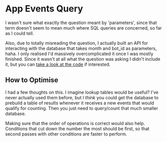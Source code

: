 # App Events Query

I wasn't sure what exactly the question meant by 'parameters', since that term doesn't seem to mean much where SQL queries are concerned, so far as I could tell.

Also, due to totally misreading the question, I actually built an API for interacting with the database that takes month and bot_id as parameters, haha. I only realised I'd massively overcomplicated it once I was mostly finished. Since it wasn't at all what the question was asking I didn't include it, but you can [take a look at the code](https://github.com/Serenacula/bytedept-postgres-api) if interested.

## How to Optimise

I had a few thoughts on this. I imagine lookup tables would be useful? I've never actually used them before, but I *think* you could get the database to prebuild a table of results whenever it receives a new events that would qualify for counting. Then you just need to query/count that much smaller database.

Making sure that the order of operations is correct would also help. Conditions that cut down the number the most should be first, so that second passes with other conditions are faster to perform.
